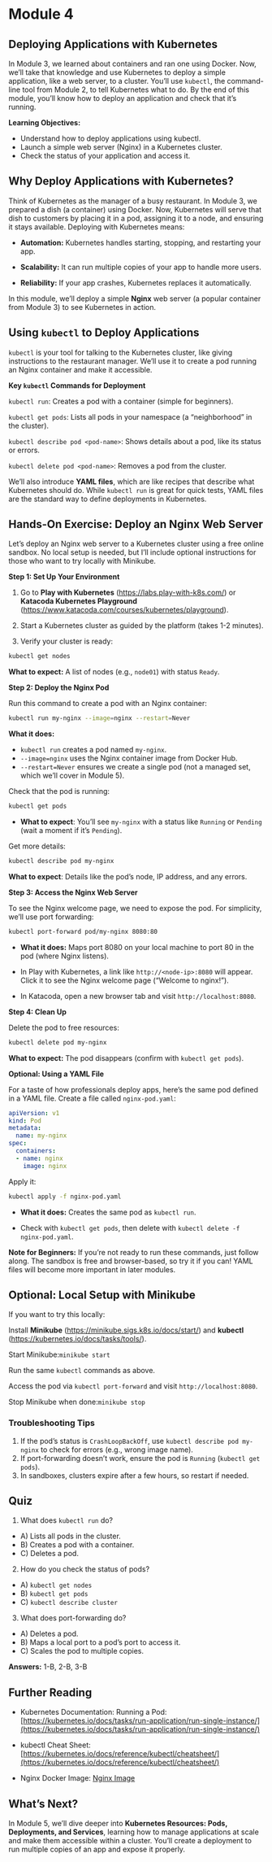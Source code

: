 # Module 4

## Deploying Applications with Kubernetes

In Module 3, we learned about containers and ran one using Docker. Now, we’ll take that knowledge and use Kubernetes to deploy a simple application, like a web server, to a cluster. You’ll use `kubectl`, the command-line tool from Module 2, to tell Kubernetes what to do. By the end of this module, you’ll know how to deploy an application and check that it’s running.

**Learning Objectives:**

- Understand how to deploy applications using kubectl.
- Launch a simple web server (Nginx) in a Kubernetes cluster.
- Check the status of your application and access it.

## Why Deploy Applications with Kubernetes?

Think of Kubernetes as the manager of a busy restaurant. In Module 3, we prepared a dish (a container) using Docker. Now, Kubernetes will serve that dish to customers by placing it in a pod, assigning it to a node, and ensuring it stays available. Deploying with Kubernetes means:

- **Automation:** Kubernetes handles starting, stopping, and restarting your app.

- **Scalability:** It can run multiple copies of your app to handle more users.

- **Reliability:** If your app crashes, Kubernetes replaces it automatically.

In this module, we’ll deploy a simple **Nginx** web server (a popular container from Module 3) to see Kubernetes in action.

## Using `kubectl` to Deploy Applications

`kubectl` is your tool for talking to the Kubernetes cluster, like giving instructions to the restaurant manager. We’ll use it to create a pod running an Nginx container and make it accessible.

**Key `kubectl` Commands for Deployment**

`kubectl run`: Creates a pod with a container (simple for beginners).

`kubectl get pods`: Lists all pods in your namespace (a “neighborhood” in the cluster).

`kubectl describe pod <pod-name>`: Shows details about a pod, like its status or errors.

`kubectl delete pod <pod-name>`: Removes a pod from the cluster.

We’ll also introduce **YAML files**, which are like recipes that describe what Kubernetes should do. While `kubectl run` is great for quick tests, YAML files are the standard way to define deployments in Kubernetes.

## Hands-On Exercise: Deploy an Nginx Web Server

Let’s deploy an Nginx web server to a Kubernetes cluster using a free online sandbox. No local setup is needed, but I’ll include optional instructions for those who want to try locally with Minikube.

**Step 1: Set Up Your Environment**

1. Go to **Play with Kubernetes** (https://labs.play-with-k8s.com/) or **Katacoda Kubernetes Playground** (https://www.katacoda.com/courses/kubernetes/playground).

2. Start a Kubernetes cluster as guided by the platform (takes 1-2 minutes).

3. Verify your cluster is ready:
```bash
kubectl get nodes
```

**What to expect:** A list of nodes (e.g., `node01`) with status `Ready`.



**Step 2: Deploy the Nginx Pod**

Run this command to create a pod with an Nginx container:

```bash
kubectl run my-nginx --image=nginx --restart=Never
```

**What it does:**

- `kubectl run` creates a pod named `my-nginx`.
- `--image=nginx` uses the Nginx container image from Docker Hub.
- `--restart=Never` ensures we create a single pod (not a managed set, which we’ll cover in Module 5).


Check that the pod is running:

```bash
kubectl get pods
```

- **What to expect**: You’ll see `my-nginx` with a status like `Running` or `Pending` (wait a moment if it’s `Pending`).

Get more details:

```bash
kubectl describe pod my-nginx
```

**What to expect**: Details like the pod’s node, IP address, and any errors.

**Step 3: Access the Nginx Web Server**

To see the Nginx welcome page, we need to expose the pod. For simplicity, we’ll use port forwarding:

```bash
kubectl port-forward pod/my-nginx 8080:80
```

- **What it does:** Maps port 8080 on your local machine to port 80 in the pod (where Nginx listens).

- In Play with Kubernetes, a link like `http://<node-ip>:8080` will appear. Click it to see the Nginx welcome page (“Welcome to nginx!”).

- In Katacoda, open a new browser tab and visit `http://localhost:8080`.

**Step 4: Clean Up**

Delete the pod to free resources:

```bash
kubectl delete pod my-nginx
```

**What to expect:** The pod disappears (confirm with `kubectl get pods`).

**Optional: Using a YAML File**

For a taste of how professionals deploy apps, here’s the same pod defined in a YAML file. Create a file called `nginx-pod.yaml`:

```yaml
apiVersion: v1
kind: Pod
metadata:
  name: my-nginx
spec:
  containers:
  - name: nginx
    image: nginx
```

Apply it:

```bash
kubectl apply -f nginx-pod.yaml
```

- **What it does:** Creates the same pod as `kubectl run`.

- Check with `kubectl get pods`, then delete with `kubectl delete -f nginx-pod.yaml`.

**Note for Beginners:** If you’re not ready to run these commands, just follow along. The sandbox is free and browser-based, so try it if you can! YAML files will become more important in later modules.


## Optional: Local Setup with Minikube

If you want to try this locally:

Install **Minikube** (https://minikube.sigs.k8s.io/docs/start/) and **kubectl** (https://kubernetes.io/docs/tasks/tools/).


Start Minikube:`minikube start`


Run the same `kubectl` commands as above.

Access the pod via `kubectl port-forward` and visit `http://localhost:8080`.

Stop Minikube when done:`minikube stop`



### Troubleshooting Tips

1. If the pod’s status is `CrashLoopBackOff`, use `kubectl describe pod my-nginx` to check for errors (e.g., wrong image name).
2. If port-forwarding doesn’t work, ensure the pod is `Running` (`kubectl get pods`).
3. In sandboxes, clusters expire after a few hours, so restart if needed.

## Quiz

1. What does `kubectl run` do?
- A) Lists all pods in the cluster.
- B) Creates a pod with a container.
- C) Deletes a pod.


2. How do you check the status of pods?
- A) `kubectl get nodes`
- B) `kubectl get pods`
- C) `kubectl describe cluster`


3. What does port-forwarding do?
- A) Deletes a pod.
- B) Maps a local port to a pod’s port to access it.
- C) Scales the pod to multiple copies.



**Answers:** 1-B, 2-B, 3-B

## Further Reading

- Kubernetes Documentation: Running a Pod: [https://kubernetes.io/docs/tasks/run-application/run-single-instance/](https://kubernetes.io/docs/tasks/run-application/run-single-instance/)

- kubectl Cheat Sheet: [https://kubernetes.io/docs/reference/kubectl/cheatsheet/](https://kubernetes.io/docs/reference/kubectl/cheatsheet/)

- Nginx Docker Image: [Nginx Image](https://hub.docker.com/_/nginx)

## What’s Next?

In Module 5, we’ll dive deeper into **Kubernetes Resources: Pods, Deployments, and Services**, learning how to manage applications at scale and make them accessible within a cluster. You’ll create a deployment to run multiple copies of an app and expose it properly.
